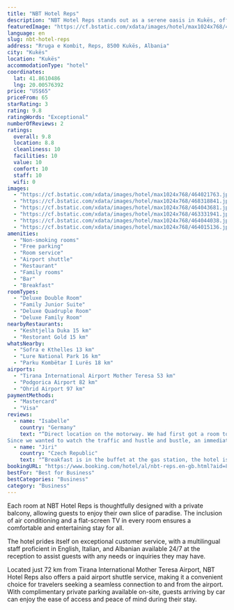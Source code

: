 ```yaml
---
title: "NBT Hotel Reps"
description: "NBT Hotel Reps stands out as a serene oasis in Kukës, offering guests a unique blend of comfort and convenience with its well-appointed rooms and comprehensive amenities."
featuredImage: "https://cf.bstatic.com/xdata/images/hotel/max1024x768/464021763.jpg?k=e8ffa6828724cd5b603eb16749c8d30050781b9775b89408726f909c7b91dc80&o=&hp=1"
language: en
slug: nbt-hotel-reps
address: "Rruga e Kombit, Reps, 8500 Kukës, Albania"
city: "Kukës"
location: "Kukës"
accommodationType: "hotel"
coordinates:
  lat: 41.8610486
  lng: 20.00576392
price: "US$65"
priceFrom: 65
starRating: 3
rating: 9.8
ratingWords: "Exceptional"
numberOfReviews: 2
ratings:
  overall: 9.8
  location: 8.8
  cleanliness: 10
  facilities: 10
  value: 10
  comfort: 10
  staff: 10
  wifi: 0
images:
  - "https://cf.bstatic.com/xdata/images/hotel/max1024x768/464021763.jpg?k=e8ffa6828724cd5b603eb16749c8d30050781b9775b89408726f909c7b91dc80&o=&hp=1"
  - "https://cf.bstatic.com/xdata/images/hotel/max1024x768/468318841.jpg?k=521f9c80327232e5eea37a75075ffaa8ad2d81c13a51422ddbcf5ac2db341167&o=&hp=1"
  - "https://cf.bstatic.com/xdata/images/hotel/max1024x768/464043681.jpg?k=0d00a6e0172a7e7c787e4a7985c69e5a352b070a08c67954999702aa3282fec4&o=&hp=1"
  - "https://cf.bstatic.com/xdata/images/hotel/max1024x768/463331941.jpg?k=dcf9e335b9aeeef66607df7b7e2c0fd348867d66692af93b883a929cd12f1e4b&o=&hp=1"
  - "https://cf.bstatic.com/xdata/images/hotel/max1024x768/464044038.jpg?k=9a4a0b48e16b914153c1d2f2ab6a270bab0b1390780c0314db6351b7e3ad8ddc&o=&hp=1"
  - "https://cf.bstatic.com/xdata/images/hotel/max1024x768/464015136.jpg?k=f63dd6d01f4f79b26ffbe72fb39f76d4eb2691799bbb96830fca45c4aabba48a&o=&hp=1"
amenities:
  - "Non-smoking rooms"
  - "Free parking"
  - "Room service"
  - "Airport shuttle"
  - "Restaurant"
  - "Family rooms"
  - "Bar"
  - "Breakfast"
roomTypes:
  - "Deluxe Double Room"
  - "Family Junior Suite"
  - "Deluxe Quadruple Room"
  - "Deluxe Family Room"
nearbyRestaurants:
  - "Keshtjella Duka 15 km"
  - "Restorant Gold 15 km"
whatsNearby:
  - "Sofra e Kthelles 13 km"
  - "Lure National Park 16 km"
  - "Parku Kombëtar I Lurës 18 km"
airports:
  - "Tirana International Airport Mother Teresa 53 km"
  - "Podgorica Airport 82 km"
  - "Ohrid Airport 97 km"
paymentMethods:
  - "Mastercard"
  - "Visa"
reviews:
  - name: "Isabelle"
    country: "Germany"
    text: "“Direct location on the motorway. We had first got a room to the rear - looked very comfortable and would have been quiet.
Since we wanted to watch the traffic and hustle and bustle, an immediate change of room was no problem. The room was also...”"
  - name: "Jiri"
    country: "Czech Republic"
    text: "“Breakfast is in the buffet at the gas station, the hotel is new, everything is new and tasteful, the mattress is very comfortable, it is next to the highway, but it was quiet at night”"
bookingURL: "https://www.booking.com/hotel/al/nbt-reps.en-gb.html?aid=8035640"
bestFor: "Best for Business"
bestCategories: "Business"
category: "Business"
---
```


Each room at NBT Hotel Reps is thoughtfully designed with a private balcony, allowing guests to enjoy their own slice of paradise. The inclusion of air conditioning and a flat-screen TV in every room ensures a comfortable and entertaining stay for all.

The hotel prides itself on exceptional customer service, with a multilingual staff proficient in English, Italian, and Albanian available 24/7 at the reception to assist guests with any needs or inquiries they may have.

Located just 72 km from Tirana International Mother Teresa Airport, NBT Hotel Reps also offers a paid airport shuttle service, making it a convenient choice for travelers seeking a seamless connection to and from the airport. With complimentary private parking available on-site, guests arriving by car can enjoy the ease of access and peace of mind during their stay.